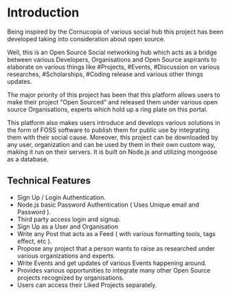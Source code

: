# Introduction

Being inspired by the Cornucopia of various social hub this project has been developed taking into consideration about open source.

Well, this is an Open Source Social networking hub which acts as a bridge between various Developers, Organisations and Open Source aspirants to elaborate on various things like \#Projects, \#Events, \#Discussion on various researches, \#Scholarships, \#Coding release and various other things updates.

The major priority of this project has been that this platform allows users to make their project "Open Sourced" and released them under various open source Organisations, experts which hold up a ring plate on this portal.

This platform also makes users introduce and develops various solutions in the form of FOSS software to publish them for public use by integrating them with their social cause. Moreover, this project can be downloaded by any user, organization and can be used by them in their own custom way, making it run on their servers. It is built on Node.js and utilizing mongoose as a database.

## Technical Features <a id="technical-features"></a>

* Sign Up / Login Authentication.
* Node.js basic Password Authentication \( Uses Unique email and Password \).
* Third party access login and signup.
* Sign Up as a User and Organisation
* Write any Post that acts as a Feed \( with various formatting tools, tags effect, etc \).
* Propose any project that a person wants to raise as researched under various organizations and experts.
* Write Events and get updates of various Events happening around.
* Provides various opportunities to integrate many other Open Source projects recognized by organisations.
* Users can access their Liked Projects separately.

​

